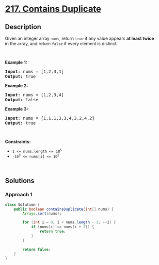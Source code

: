# [217. Contains Duplicate](https://leetcode.com/problems/contains-duplicate)

## Description

<p>Given an integer array <code>nums</code>, return <code>true</code> if any value appears <strong>at least twice</strong> in the array, and return <code>false</code> if every element is distinct.</p>
<p>&nbsp;</p>

<p><strong class="example">Example 1:</strong></p>
<pre>
<strong>Input:</strong> nums = [1,2,3,1]
<strong>Output:</strong> true
</pre>

<p><strong class="example">Example 2:</strong></p>
<pre>
<strong>Input:</strong> nums = [1,2,3,4]
<strong>Output:</strong> false
</pre>

<p><strong class="example">Example 3:</strong></p>
<pre><strong>Input:</strong> nums = [1,1,1,3,3,4,3,2,4,2]
<strong>Output:</strong> true
</pre>
<p>&nbsp;</p>

<p><strong>Constraints:</strong></p>
<ul>
    <li><code>1 &lt;= nums.length &lt;= 10<sup>5</sup></code></li>
    <li><code>-10<sup>9</sup> &lt;= nums[i] &lt;= 10<sup>9</sup></code></li>
</ul>
<p>&nbsp;</p>

## Solutions

### **Approach 1**

```java
class Solution {
    public boolean containsDuplicate(int[] nums) {
        Arrays.sort(nums);

        for (int i = 0; i < nums.length - 1; ++i) {
            if (nums[i] == nums[i + 1]) {
                return true;
            }
        }
        
        return false;
    }
}
```